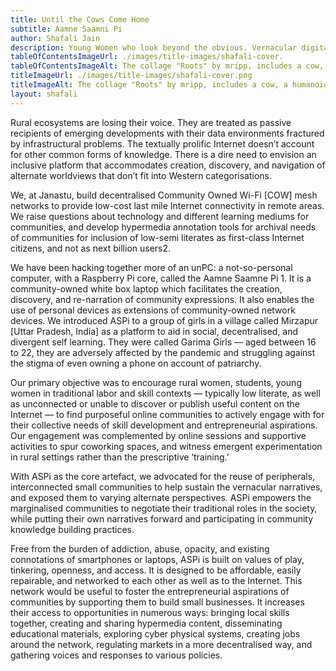 ```yaml
---
title: Until the Cows Come Home
subtitle: Aamne Saamni Pi
author: Shafali Jain
description: Young Women who look beyond the obvious. Vernacular digital futures.
tableOfContentsImageUrl: ./images/title-images/shafali-cover.
tableOfContentsImageAlt: The collage "Roots" by mripp, includes a cow, a humanoid, and flower.
titleImageUrl: ./images/title-images/shafali-cover.png
titleImageAlt: The collage "Roots" by mripp, includes a cow, a humanoid, and flower.
layout: shafali
---
```


Rural ecosystems are losing their voice. They are treated as passive recipients of emerging developments with their data environments fractured by infrastructural problems. The textually prolific Internet doesn’t account for other common forms of knowledge. There is a dire need to envision an inclusive platform that accommodates creation, discovery, and navigation of alternate worldviews that don’t fit into Western categorisations.

We, at Janastu, build decentralised Community Owned Wi-Fi [COW] mesh networks to provide low-cost last mile Internet connectivity in remote areas. We raise questions about technology and different learning mediums for communities, and develop hypermedia annotation tools for archival needs of communities for inclusion of low-semi literates as first-class Internet citizens, and not as next billion users2.

We have been hacking together more of an unPC: a not-so-personal computer, with a Raspberry Pi core, called the Aamne Saamne Pi 1. It is a community-owned white box laptop which facilitates the creation, discovery, and re-narration of community expressions. It also enables the use of personal devices as extensions of community-owned network devices. We introduced ASPi to a group of girls in a village called Mirzapur [Uttar Pradesh, India] as a platform to aid in social, decentralised, and divergent self learning. They were called Garima Girls — aged between 16 to 22, they are adversely affected by the pandemic and struggling against the stigma of even owning a phone on account of patriarchy.

Our primary objective was to encourage rural women, students, young women in traditional labor and skill contexts — typically low literate, as well as unconnected or unable to discover or publish useful content on the Internet — to find purposeful online communities to actively engage with for their collective needs of skill development and entrepreneurial aspirations. Our engagement was complemented by online sessions and supportive activities to spur coworking spaces, and witness emergent experimentation in rural settings rather than the prescriptive ‘training.’

With ASPi as the core artefact, we advocated for the reuse of peripherals, interconnected small communities to help sustain the vernacular narratives, and exposed them to varying alternate perspectives. ASPi empowers the marginalised communities to negotiate their traditional roles in the society, while putting their own narratives forward and participating in community knowledge building practices.

Free from the burden of addiction, abuse, opacity, and existing connotations of smartphones or laptops, ASPi is built on values of play, tinkering, openness, and access. It is designed to be affordable, easily repairable, and networked to each other as well as to the Internet. This network would be useful to foster the entrepreneurial aspirations of communities by supporting them to build small businesses. It increases their access to opportunities in numerous ways: bringing local skills together, creating and sharing hypermedia content, disseminating educational materials, exploring cyber physical systems, creating jobs around the network, regulating markets in a more decentralised way, and gathering voices and responses to various policies.
